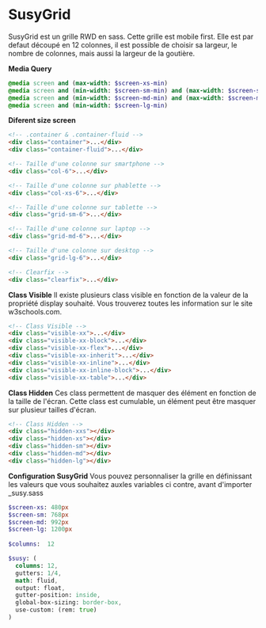 SusyGrid
========

SusyGrid est un grille RWD en sass. Cette grille est mobile first. Elle est par defaut découpé en 12 colonnes, il est possible de choisir sa largeur, le nombre de colonnes, mais aussi la largeur de la goutière. 

**Media Query**
```sass
@media screen and (max-width: $screen-xs-min)
@media screen and (min-width: $screen-sm-min) and (max-width: $screen-sm-max)
@media screen and (min-width: $screen-md-min) and (max-width: $screen-md-max)
@media screen and (min-width: $screen-lg-min)
```

**Diferent size screen**

```html
<!-- .container & .container-fluid -->
<div class="container">...</div>
<div class="container-fluid">...</div>

<!-- Taille d'une colonne sur smartphone -->
<div class="col-6">...</div>

<!-- Taille d'une colonne sur phablette -->
<div class="col-xs-6">...</div>

<!-- Taille d'une colonne sur tablette -->
<div class="grid-sm-6">...</div>

<!-- Taille d'une colonne sur laptop -->
<div class="grid-md-6">...</div>

<!-- Taille d'une colonne sur desktop -->
<div class="grid-lg-6">...</div>

<!-- Clearfix -->
<div class="clearfix">...</div>
```

**Class Visible**
Il existe plusieurs class visible en fonction de la valeur de la propriété display souhaité.
Vous trouverez toutes les information sur le site w3schools.com.
```html
<!-- Class Visible -->
<div class="visible-xx">...</div>
<div class="visible-xx-block">...</div>
<div class="visible-xx-flex">...</div>
<div class="visible-xx-inherit">...</div>
<div class="visible-xx-inline">...</div>
<div class="visible-xx-inline-block">...</div>
<div class="visible-xx-table">...</div>
```

**Class Hidden**
Ces class permettent de masquer des élément en fonction de la taille de l'écran.
Cette class est cumulable, un élément peut être masquer sur plusieur tailles d'écran.
```html
<!-- Class Hidden -->
<div class="hidden-xxs"></div>
<div class="hidden-xs"></div>
<div class="hidden-sm"></div>
<div class="hidden-md"></div>
<div class="hidden-lg"></div>
```
**Configuration SusyGrid**
Vous pouvez personnaliser la grille en définissant les valeurs que vous souhaitez auxles variables ci contre, avant d'importer _susy.sass
```sass
$screen-xs: 480px
$screen-sm: 768px
$screen-md: 992px
$screen-lg: 1200px
		
$columns:  12

$susy: (
  columns: 12,
  gutters: 1/4,
  math: fluid,
  output: float,
  gutter-position: inside,
  global-box-sizing: border-box,
  use-custom: (rem: true)
)
```